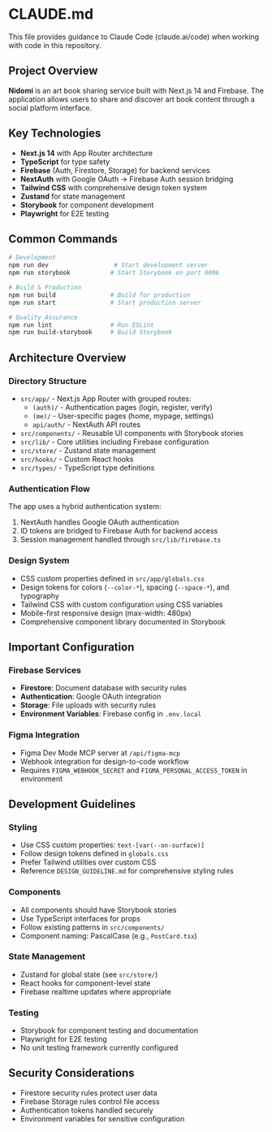 # CLAUDE.md

This file provides guidance to Claude Code (claude.ai/code) when working with code in this repository.

## Project Overview

**Nidomi** is an art book sharing service built with Next.js 14 and Firebase. The application allows users to share and discover art book content through a social platform interface.

## Key Technologies

- **Next.js 14** with App Router architecture
- **TypeScript** for type safety
- **Firebase** (Auth, Firestore, Storage) for backend services
- **NextAuth** with Google OAuth → Firebase Auth session bridging
- **Tailwind CSS** with comprehensive design token system
- **Zustand** for state management
- **Storybook** for component development
- **Playwright** for E2E testing

## Common Commands

```bash
# Development
npm run dev                  # Start development server
npm run storybook           # Start Storybook on port 6006

# Build & Production
npm run build               # Build for production
npm run start               # Start production server

# Quality Assurance
npm run lint                # Run ESLint
npm run build-storybook     # Build Storybook
```

## Architecture Overview

### Directory Structure
- `src/app/` - Next.js App Router with grouped routes:
  - `(auth)/` - Authentication pages (login, register, verify)
  - `(me)/` - User-specific pages (home, mypage, settings)
  - `api/auth/` - NextAuth API routes
- `src/components/` - Reusable UI components with Storybook stories
- `src/lib/` - Core utilities including Firebase configuration
- `src/store/` - Zustand state management
- `src/hooks/` - Custom React hooks
- `src/types/` - TypeScript type definitions

### Authentication Flow
The app uses a hybrid authentication system:
1. NextAuth handles Google OAuth authentication
2. ID tokens are bridged to Firebase Auth for backend access
3. Session management handled through `src/lib/firebase.ts`

### Design System
- CSS custom properties defined in `src/app/globals.css`
- Design tokens for colors (`--color-*`), spacing (`--space-*`), and typography
- Tailwind CSS with custom configuration using CSS variables
- Mobile-first responsive design (max-width: 480px)
- Comprehensive component library documented in Storybook

## Important Configuration

### Firebase Services
- **Firestore**: Document database with security rules
- **Authentication**: Google OAuth integration
- **Storage**: File uploads with security rules
- **Environment Variables**: Firebase config in `.env.local`

### Figma Integration
- Figma Dev Mode MCP server at `/api/figma-mcp`
- Webhook integration for design-to-code workflow
- Requires `FIGMA_WEBHOOK_SECRET` and `FIGMA_PERSONAL_ACCESS_TOKEN` in environment

## Development Guidelines

### Styling
- Use CSS custom properties: `text-[var(--on-surface)]`
- Follow design tokens defined in `globals.css`
- Prefer Tailwind utilities over custom CSS
- Reference `DESIGN_GUIDELINE.md` for comprehensive styling rules

### Components
- All components should have Storybook stories
- Use TypeScript interfaces for props
- Follow existing patterns in `src/components/`
- Component naming: PascalCase (e.g., `PostCard.tsx`)

### State Management
- Zustand for global state (see `src/store/`)
- React hooks for component-level state
- Firebase realtime updates where appropriate

### Testing
- Storybook for component testing and documentation
- Playwright for E2E testing
- No unit testing framework currently configured

## Security Considerations

- Firestore security rules protect user data
- Firebase Storage rules control file access
- Authentication tokens handled securely
- Environment variables for sensitive configuration